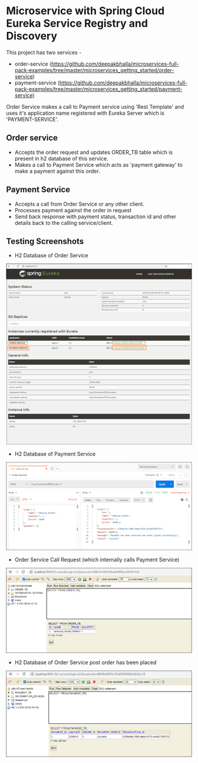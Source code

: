 
# Microservice with Spring Cloud Eureka Service Registry and Discovery

This project has two services -

* order-service 
  (https://github.com/deepakbhalla/microservices-full-pack-examples/tree/master/microservices_getting_started/order-service)
* payment-service 
  (https://github.com/deepakbhalla/microservices-full-pack-examples/tree/master/microservices_getting_started/payment-service)

Order Service makes a call to Payment service using 'Rest Template' and uses it's application name registered with Eureka Server which is 'PAYMENT-SERVICE'.

## Order service 
- Accepts the order request and updates ORDER_TB table which is present in h2 database of this service.
- Makes a call to Payment Service which acts as 'payment gateway' to make a payment against this order.

## Payment Service
- Accepts a call from Order Service or any other client.
- Processes payment against the order in request
- Send back response with payment status, transaction id and other details back to the calling service/client.

## Testing Screenshots

* H2 Database of Order Service

![image-text](screenshots/1_eureka_server_registered_services.png)

* H2 Database of Payment Service

![image-text](screenshots/2_order_service_calling_payment_service.png)

* Order Service Call Request (which internally calls Payment Service)

![image-text](screenshots/3_order_service_h2_post_service_call.png)

* H2 Database of Order Service post order has been placed

![image-text](screenshots/4_payment_service_h2_post_service_call.png)
